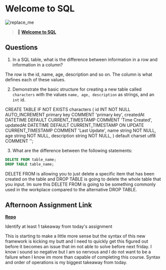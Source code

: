 # Welcome to SQL

![replace_me](https://codeworks.blob.core.windows.net/public/assets/img/illustrations/placeholder.svg)

> **📖 [Welcome to SQL](https://codeworksacademy.com/fs-student-guide/resources/wk11/01-MySQL-GettingStarted)**

## Questions

1. In a SQL table, what is the difference between information in a row and information in a column?

The row is the id, name, age, description and so on. The column is what defines each of these values. 

2. Demonstrate the basic structure for creating a new table called `characters` with the values `name, age, description` as strings, and an `int` id.

CREATE TABLE
    IF NOT EXISTS characters (
        id INT NOT NULL AUTO_INCREMENT primary key COMMENT 'primary key',
        createdAt DATETIME DEFAULT CURRENT_TIMESTAMP COMMENT 'Time Created',
        updatedAt DATETIME DEFAULT CURRENT_TIMESTAMP ON UPDATE CURRENT_TIMESTAMP COMMENT 'Last Update',
        name string NOT NULL,
        age string NOT NULL,
        description string NOT NULL,
    ) default charset utf8 COMMENT '';

3. What are the difference between the following statements: 
```sql
DELETE FROM table_name;
DROP TABLE table_name;
```

DELETE FROM is allowing you to just delete a specific item that has been created on the table and DROP TABLE is going to delete the whole table that you input. Im sure this DELETE FROM is going to be something commonly used in the workplace compared to the alternative DROP TABLE. 

## Afternoon Assignment Link

**[Repo](https://github.com/JeffreyWatson/Knightstale)**

Identify at least 1 takeaway from today's assignment

This is starting to make a little more sense but the syntax of this new framework is kicking my butt and I need to quickly get this figured out before it becomes an issue that im not able to solve before next friday. I know i sound so negative but I am so nervous and I do not want to be a failure when I know im more than capable of completing this course. Syntax and order of operations is my biggest takeaway from today. 